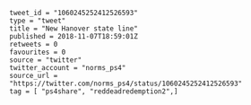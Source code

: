 ```
tweet_id = "1060245252412526593"
type = "tweet"
title = "New Hanover state line"
published = 2018-11-07T18:59:01Z
retweets = 0
favourites = 0
source = "twitter"
twitter_account = "norms_ps4"
source_url = "https://twitter.com/norms_ps4/status/1060245252412526593"
tag = [ "ps4share", "reddeadredemption2",]
```

<p class='image'><img src='https://mnf.m17s.net/2018/11/07/Dra_b5JW4AEezcU.jpg' alt=''></p>

